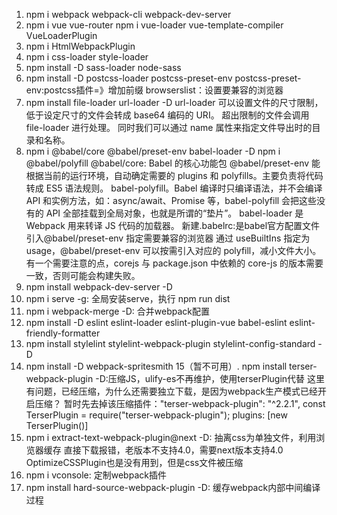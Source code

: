 1. npm i webpack webpack-cli webpack-dev-server
2. npm i vue vue-router
    npm i vue-loader vue-template-compiler VueLoaderPlugin
3. npm i HtmlWebpackPlugin
4. npm i css-loader style-loader
5. npm install -D sass-loader node-sass
6. npm install -D postcss-loader postcss-preset-env
    postcss-preset-env:postcss插件=》增加前缀
        browserslist：设置要兼容的浏览器
7. npm install file-loader url-loader -D
    url-loader 可以设置文件的尺寸限制，低于设定尺寸的文件会转成 base64 编码的 URI。
    超出限制的文件会调用 file-loader 进行处理。
    同时我们可以通过 name 属性来指定文件导出时的目录和名称。
8. npm i @babel/core @babel/preset-env babel-loader -D
    npm i @babel/polyfill
    @babel/core: Babel 的核心功能包
    @babel/preset-env 能根据当前的运行环境，自动确定需要的 plugins 和 polyfills。主要负责将代码转成 ES5 语法规则。
    babel-polyfill。Babel 编译时只编译语法，并不会编译 API 和实例方法，如：async/await、Promise 等，babel-polyfill 会把这些没有的 API 全部挂载到全局对象，也就是所谓的“垫片”。
    babel-loader 是 Webpack 用来转译 JS 代码的加载器。
    新建.babelrc:是babel官方配置文件
    引入@babel/preset-env
    指定需要兼容的浏览器
    通过 useBuiltIns 指定为 usage，@babel/preset-env 可以按需引入对应的 polyfill，减小文件大小。有一个需要注意的点，corejs 与 package.json 中依赖的 core-js 的版本需要一致，否则可能会构建失败。
9. npm install webpack-dev-server -D
10. npm i serve -g: 全局安装serve，执行 npm run dist
11. npm i webpack-merge -D: 合并webpack配置
12. npm install -D eslint eslint-loader eslint-plugin-vue babel-eslint eslint-friendly-formatter
13. npm install stylelint stylelint-webpack-plugin stylelint-config-standard -D
14. npm install -D webpack-spritesmith
15（暂不可用）. npm install terser-webpack-plugin -D:压缩JS，ulify-es不再维护，使用terserPlugin代替
    这里有问题，已经压缩，为什么还需要独立下载，是因为webpack生产模式已经开启压缩？
    暂时先去掉该压缩插件："terser-webpack-plugin": "^2.2.1",
    const TerserPlugin = require("terser-webpack-plugin");
    plugins: [new TerserPlugin()]
16. npm i extract-text-webpack-plugin@next -D: 抽离css为单独文件，利用浏览器缓存
    直接下载报错，老版本不支持4.0，需要next版本支持4.0
    OptimizeCSSPlugin也是没有用到，但是css文件被压缩
17. npm i vconsole: 定制webpack插件
18. npm install hard-source-webpack-plugin -D: 缓存webpack内部中间编译过程

